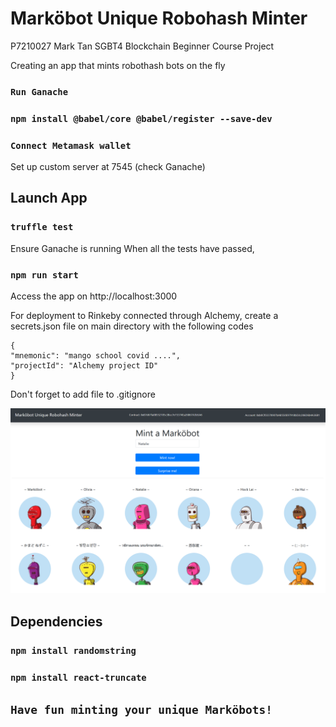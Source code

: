 # Marköbot Unique Robohash Minter

P7210027 Mark Tan SGBT4 Blockchain Beginner Course Project

Creating an app that mints robothash bots on the fly

### `Run Ganache`
### `npm install @babel/core @babel/register --save-dev` 
### `Connect Metamask wallet`

Set up custom server at 7545 (check Ganache)

## Launch App

### `truffle test`

Ensure Ganache is running
When all the tests have passed, 

### `npm run start`

Access the app on http://localhost:3000

For deployment to Rinkeby connected through Alchemy, create a secrets.json file on main directory with the following codes

    {
    "mnemonic": "mango school covid ....",
    "projectId": "Alchemy project ID"
    }

Don't forget to add file to .gitignore

![github-small](src/home.png)


## Dependencies


### `npm install randomstring`
### `npm install react-truncate`


## `Have fun minting your unique Marköbots!`
